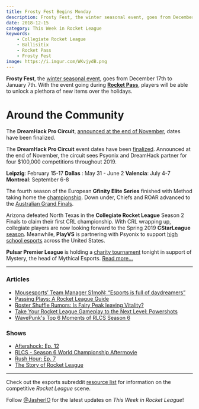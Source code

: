 ```yaml
---
title: Frosty Fest Begins Monday
description: Frosty Fest, the winter seasonal event, goes from December 17th to January 7th. With the event going during Rocket Pass, players will be able to unlock a plethora of new items over the holidays.
date: 2018-12-15
category: This Week in Rocket League
keywords:
    - Collegiate Rocket League
    - Ballisitix
    - Rocket Pass
    - Frosty Fest
image: https://i.imgur.com/WKvjydB.png
---
```


**Frosty Fest**, the [winter seasonal event](https://www.rocketleague.com/news/frosty-fest-2018-begins-december-17/), goes from December 17th to January 7th. With the event going during [**Rocket Pass**](https://www.rocketleague.com/game-info/rocketpass/rocket-pass-2/), players will be able to unlock a plethora of new items over the holidays.

# Around the Community

The **DreamHack Pro Circuit**, [announced at the end of November](https://company.dreamhack.com/2018/11/28/dreamhack-partnership-psyonix-launches-dreamhack-pro-circuit-featuring-4-major-rocket-league-tournaments-2019/), dates have been finalized.

The **DreamHack Pro Circuit** event dates have been [finalized](https://twitter.com/DreamHackRL/status/1072913976739139585). Announced at the end of November, the circuit sees Psyonix and DreamHack partner for four \$100,000 competitions throughout 2019.

**Leipzig**: February 15-17
**Dallas** : May 31 - June 2
**Valencia**: July 4-7
**Montreal**: September 6-8

The fourth season of the European **Gfinity Elite Series** finished with Method taking home the [championship](https://liquipedia.net/rocketleague/Gfinity/UK/Elite_Series/Season_4#Playoffs). Down under, Chiefs and ROAR advanced to the [Australian Grand Finals](https://liquipedia.net/rocketleague/Gfinity/Australia/Elite_Series/Season_2#Playoffs).

Arizona defeated North Texas in the **Collegiate Rocket League** Season 2 Finals to claim their first CRL championship. With CRL wrapping up, collegiate players are now looking forward to the Spring 2019 **CStarLeague** [season](https://cstarleague.com/rl/news_articles/964). Meanwhile, **PlayVS** is partnering with Psyonix to support [high school esports](https://www.rocketleagueesports.com/news/sign-ups-open-for-high-school-rocket-league-competition-on-playvs/) across the United States.

**Pulsar Premier League** is holding a [charity tournament](https://twitter.com/PulsarPremier/status/1073698427580674048) tonight in support of Mystery, the head of Mythical Esports. [Read more...](https://www.reddit.com/r/RocketLeagueEsports/comments/a69pyy/charity_tournament_benefiting_mystery_mythical/)

---

### Articles

-   [Mousesports’ Team Manager S1moN: “Esports is full of daydreamers”](https://rocketeers.gg/mousesports-team-manager-s1mon-interview-rocket-league/)
-   [Passing Plays: A Rocket League Guide](http://dignitas.gg/articles/blogs/rocket-league/13169/passing-plays-a-rocket-league-guide)
-   [Roster Shuffle Rumors: Is Fairy Peak leaving Vitality?](https://rocketeers.gg/rocket-league-roster-shuffle-rumors-fairy-peak-vitality/)
-   [Take Your Rocket League Gameplay to the Next Level: Powershots](http://dignitas.gg/articles/blogs/rocket-league/13229/take-your-rocket-league-gameplay-to-the-next-level-powershots)
-   [WavePunk's Top 6 Moments of RLCS Season 6](https://www.rocketleagueesports.com/news/wavepunks-top-6-moments-of-rlcs-season-6/)

### Shows

-   [Aftershock: Ep. 12](https://www.youtube.com/watch?v=ZiNWPjbY-Wc)
-   [RLCS - Season 6 World Championship Aftermovie](https://www.youtube.com/watch?v=_EDutH_G1E8)
-   [Rush Hour: Ep. 7](https://www.youtube.com/watch?v=NJ53pMcMp-E)
-   [The Story of Rocket League](https://www.youtube.com/watch?v=O3NZSIX59AE)

---

Check out the esports subreddit [resource list](https://www.reddit.com/r/RocketLeagueEsports/wiki/links) for information on the competitive _Rocket League_ scene.

Follow [@JasherIO](https://twitter.com/JasherIO) for the latest updates on _This Week in Rocket League_!
